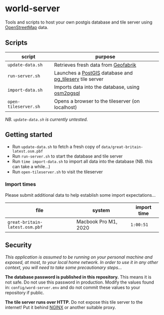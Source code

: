 # world-server

Tools and scripts to host your own postgis database and tile server using [OpenStreetMap](https://www.openstreetmap.org/) data.

## Scripts

| script               | purpose                                                                                                                       |
| -------------------- | ----------------------------------------------------------------------------------------------------------------------------- |
| `update-data.sh`     | Retrieves fresh data from [Geofabrik](http://download.geofabrik.de/europe/great-britain.html)                                 |
| `run-server.sh`      | Launches a [PostGIS](https://postgis.net/) database and [pg_tileserv](https://github.com/CrunchyData/pg_tileserv) tile server |
| `import-data.sh`     | Imports data into the database, using [osm2pgsql](https://osm2pgsql.org/)                                                     |
| `open-tileserver.sh` | Opens a browser to the tileserver (on localhost)                                                                              |

_NB. `update-data.sh` is currently untested._

## Getting started

- Run `update-data.sh` to fetch a fresh copy of `data/great-britain-latest.osm.pbf`
- Run `run-server.sh` to start the database and tile server
- Run `time import-data.sh` to import all data into the database (NB. this can take a while...)
- Run `open-tileserver.sh` to visit the tileserver

### Import times

Please submit additional data to help establish some import expectations...

| file                           | system               | import time |
| ------------------------------ | -------------------- | ----------- |
| `great-britain-latest.osm.pbf` | Macbook Pro M1, 2020 | `1:00:51`   |

## Security

_This application is assumed to be running on your personal machine and exposed, at most, to your local home network. In order to use it in any other context, you will need to take some precautionary steps..._

**The database password is published in this repository.** This means it is not safe. Do not use this password in production. Modify the values found in: `config/word-server.env` and do not commit these values to your repository if public.

**The tile server runs over HTTP.** Do not expose this tile server to the internet! Put it behind [NGINX](https://www.nginx.com/) or another suitable proxy.

